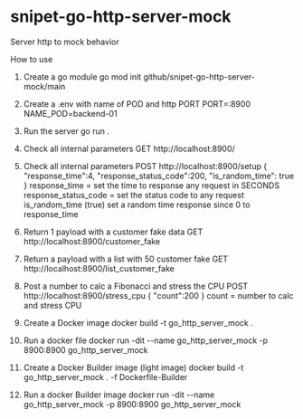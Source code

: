 # snipet-go-http-server-mock

Server http to mock behavior

How to use

1. Create a go module
go mod init github/snipet-go-http-server-mock/main

2. Create a .env with name of POD and http PORT
PORT=:8900
NAME_POD=backend-01

3. Run the server
go run .

4. Check all internal parameters
GET http://localhost:8900/

5. Check all internal parameters
POST http://localhost:8900/setup
	{
		"response_time":4,
		"response_status_code":200,
		"is_random_time": true
	}
response_time = set the time to response any request in SECONDS
response_status_code = set the status code to any request
is_random_time (true) set a random time response since 0 to response_time

6. Return 1 payload with a customer fake data
GET http://localhost:8900/customer_fake

6. Return a payload with a list with 50 customer fake
GET http://localhost:8900/list_customer_fake

6. Post a number to calc a Fibonacci and stress the CPU
POST http://localhost:8900/stress_cpu
		{
			"count":200
		}
count = number to calc and stress CPU

7. Create a Docker image
docker build -t go_http_server_mock .

8. Run a docker file
docker run -dit --name go_http_server_mock -p 8900:8900 go_http_server_mock

9. Create a Docker Builder image (light image)
docker build -t go_http_server_mock . -f Dockerfile-Builder

9. Run a docker Builder image
docker run -dit --name go_http_server_mock -p 8900:8900 go_http_server_mock 